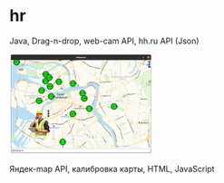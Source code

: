 # hr
<p>Java, Drag-n-drop, web-cam API, hh.ru API (Json)</p>
<img src="1.png" width="50%" />
<p>Яндек-map API, калибровка карты, HTML, JavaScript</p>